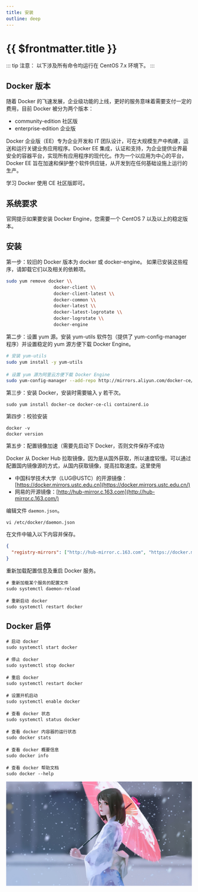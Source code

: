 ```yaml
---
title: 安装
outline: deep
---
```


# {{ $frontmatter.title }}
::: tip 注意：
以下涉及所有命令均运行在 CentOS 7.x 环境下。
:::

## Docker 版本
随着 Docker 的飞速发展，企业级功能的上线，更好的服务意味着需要支付一定的费用，目前 Docker 被分为两个版本：

- community-edition 社区版
- enterprise-edition 企业版

Docker 企业版（EE）专为企业开发和 IT 团队设计，可在大规模生产中构建，运送和运行关键业务应用程序。Docker EE 集成，认证和支持，为企业提供业界最安全的容器平台，实现所有应用程序的现代化。作为一个以应用为中心的平台，Docker EE 旨在加速和保护整个软件供应链，从开发到在任何基础设施上运行的生产。

学习 Docker 使用 CE 社区版即可。
## 系统要求
官网提示如果要安装 Docker Engine，您需要一个 CentOS 7 以及以上的稳定版本。
## 安装

第一步：较旧的 Docker 版本为 docker 或 docker-engine。 如果已安装这些程序，请卸载它们以及相关的依赖项。
```sh
sudo yum remove docker \\
                  docker-client \\
                  docker-client-latest \\
                  docker-common \\
                  docker-latest \\
                  docker-latest-logrotate \\
                  docker-logrotate \\
                  docker-engine
```

第二步：设置 yum 源。安装 yum-utils 软件包（提供了 yum-config-manager 程序）并设置稳定的 yum 源方便下载 Docker Engine。
```sh
# 安装 yum-utils
sudo yum install -y yum-utils

# 设置 yum 源为阿里云方便下载 Docker Engine
sudo yum-config-manager --add-repo http://mirrors.aliyun.com/docker-ce/linux/centos/docker-ce.repo
```

第三步：安装 Docker，安装时需要输入 y 若干次。
```shell
sudo yum install docker-ce docker-ce-cli containerd.io
```

第四步：校验安装
```shell
docker -v
docker version
```

第五步：配置镜像加速（需要先启动下 Docker，否则文件保存不成功

Docker 从 Docker Hub 拉取镜像，因为是从国外获取，所以速度较慢。可以通过配置国内镜像源的方式，从国内获取镜像，提高拉取速度。这里使用

- 中国科学技术大学（LUG@USTC）的开源镜像：[https://docker.mirrors.ustc.edu.cn](https://docker.mirrors.ustc.edu.cn/)
- 网易的开源镜像：[http://hub-mirror.c.163.com](http://hub-mirror.c.163.com/)

编辑文件 `daemon.json`。
```shell
vi /etc/docker/daemon.json
```
在文件中输入以下内容并保存。
```json
{
  "registry-mirrors": ["http://hub-mirror.c.163.com", "https://docker.mirrors.ustc.edu.cn"]
}
```
重新加载配置信息及重启 Docker 服务。
```shell
# 重新加载某个服务的配置文件
sudo systemctl daemon-reload

# 重新启动 docker
sudo systemctl restart docker
```
## Docker 启停
```shell
# 启动 docker
sudo systemctl start docker

# 停止 docker
sudo systemctl stop docker

# 重启 docker
sudo systemctl restart docker

# 设置开机启动
sudo systemctl enable docker

# 查看 docker 状态
sudo systemctl status docker

# 查看 docker 内容器的运行状态
sudo docker stats

# 查看 docker 概要信息
sudo docker info

# 查看 docker 帮助文档
sudo docker --help
```
<!--@include: ../../../.vitepress/common/footer.md-->
![1](/images/1.jpg)
